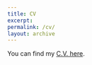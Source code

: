 ```yaml
---
title: CV
excerpt: 
permalink: /cv/
layout: archive
---
```


You can find my [C.V. here]({{site.url}}/files/Mazumder_Academic_CV.pdf).